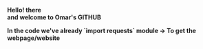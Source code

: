 <p style="font-weight: bold">Hello! there<br/> and welcome to Omar's <b>GITHUB<b></p>
In the code we've already `import requests` module -> To get the webpage/website
